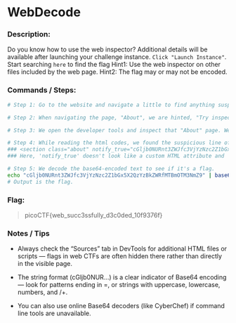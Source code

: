 # WebDecode

### Description:

Do you know how to use the web inspector?
Additional details will be available after launching your challenge instance.
`Click "Launch Instance"`.
Start searching `here` to find the flag
Hint1: Use the web inspector on other files included by the web page.
Hint2: The flag may or may not be encoded.

### Commands / Steps:

```bash
# Step 1: Go to the website and navigate a little to find anything suspicious. 

# Step 2: When navigating the page, "About", we are hinted, "Try inspecting the page!! You might find it there". 

# Step 3: We open the developer tools and inspect that "About" page. We go to the "Sources" tab of dev tools, and inspect the about.html file. 

# Step 4: While reading the html codes, we found the suspicious line of code. 
### <section class="about" notify_true="cGljb0NURnt3ZWJfc3VjYzNzc2Z1bGx5X2QzYzBkZWRfMTBmOTM3NmZ9">
### Here, 'notify_true' doesn't look like a custom HTML attribute and 'cGljb0NURnt3ZWJfc3VjYzNzc2Z1bGx5X2QzYzBkZWRfMTBmOTM3NmZ9' looks like a base64-encoded text.

# Step 5: We decode the base64-encoded text to see if it's a flag.
echo "cGljb0NURnt3ZWJfc3VjYzNzc2Z1bGx5X2QzYzBkZWRfMTBmOTM3NmZ9" | base64 -d
# Output is the flag. 
```

### Flag:

> picoCTF{web_succ3ssfully_d3c0ded_10f9376f}

### Notes / Tips

- Always check the “Sources” tab in DevTools for additional HTML files or scripts — flags in web CTFs are often hidden there rather than directly in the visible page.

- The string format (cGljb0NUR...) is a clear indicator of Base64 encoding — look for patterns ending in =, or strings with uppercase, lowercase, numbers, and /+.

- You can also use online Base64 decoders (like CyberChef) if command line tools are unavailable.


